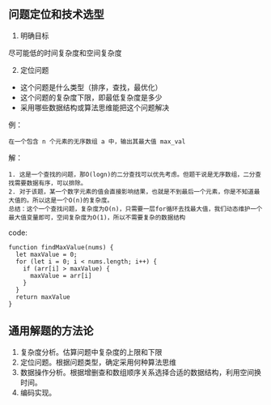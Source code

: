 ## 问题定位和技术选型

1. 明确目标

尽可能低的时间复杂度和空间复杂度

2. 定位问题

- 这个问题是什么类型（排序，查找，最优化）
- 这个问题的复杂度下限，即最低复杂度是多少
- 采用哪些数据结构或算法思维能把这个问题解决

例：

```
在一个包含 n 个元素的无序数组 a 中，输出其最大值 max_val
```

解：

```
1. 这是一个查找的问题，那O(logn)的二分查找可以优先考虑。但题干说是无序数组，二分查找需要数据有序，可以排除。
2. 对于该题，某一个数字元素的值会直接影响结果，也就是不到最后一个元素，你是不知道最大值的。所以这是一个O(n)的复杂度。
总结：这个一个查找问题，复杂度为O(n)，只需要一层for循环去找最大值，我们动态维护一个最大值变量即可，空间复杂度为O(1)，所以不需要复杂的数据结构
```

code:

```
function findMaxValue(nums) {
  let maxValue = 0;
  for (let i = 0; i < nums.length; i++) {
    if (arr[i] > maxValue) {
      maxValue = arr[i]
    }
  }
  return maxValue
}
```

## 通用解题的方法论

1. 复杂度分析。估算问题中复杂度的上限和下限
2. 定位问题。根据问题类型，确定采用何种算法思维
3. 数据操作分析。根据增删查和数组顺序关系选择合适的数据结构，利用空间换时间。
4. 编码实现。
